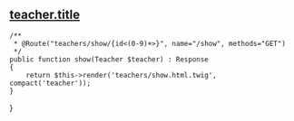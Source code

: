 <h2><a href="{{ path('teachers/show',{id: teacher.id}) }}"></a></h2>
 <h2><a href="{{ path('/show') }}">teacher.title</a></h2> 





    /**
     * @Route("teachers/show/{id<(0-9)+>}", name="/show", methods="GET")
     */
    public function show(Teacher $teacher) : Response 
    {
        return $this->render('teachers/show.html.twig', compact('teacher'));
    }
}
